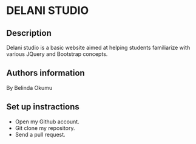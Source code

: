 # DELANI STUDIO
## Description
Delani studio is a basic website aimed at helping students familiarize with various JQuery and Bootstrap concepts.
## Authors information
By Belinda Okumu
## Set up instractions
* Open my Github account.
* Git clone my repository.
* Send a pull request.
<!-- ## Technology used
* HTML
* CSS
* Bootstrap
* jQuery
* JavaScript
## Contributing
Pull requests are welcome.
## Project link
url()
## Contacts
* Tel: +254706313301
* Email: belindashirkiz@gmail.com
## Licence
Licensed under the MIT license. Copyright (c) 2019 DELANI STUDIO -->
